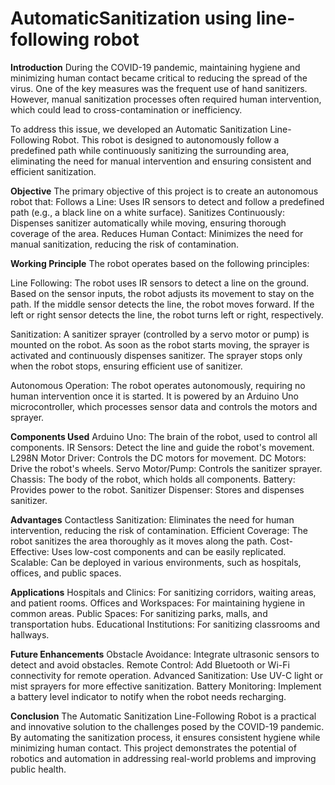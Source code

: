 # AutomaticSanitization using line-following robot

**Introduction**
During the COVID-19 pandemic, maintaining hygiene and minimizing human contact became critical to reducing the spread of the virus. One of the key measures was the frequent use of hand sanitizers. However, manual sanitization processes often required human intervention, which could lead to cross-contamination or inefficiency.

To address this issue, we developed an Automatic Sanitization Line-Following Robot. This robot is designed to autonomously follow a predefined path while continuously sanitizing the surrounding area, eliminating the need for manual intervention and ensuring consistent and efficient sanitization.

**Objective**
The primary objective of this project is to create an autonomous robot that:
Follows a Line: Uses IR sensors to detect and follow a predefined path (e.g., a black line on a white surface).
Sanitizes Continuously: Dispenses sanitizer automatically while moving, ensuring thorough coverage of the area.
Reduces Human Contact: Minimizes the need for manual sanitization, reducing the risk of contamination.

**Working Principle**
The robot operates based on the following principles:

Line Following:
The robot uses IR sensors to detect a line on the ground.
Based on the sensor inputs, the robot adjusts its movement to stay on the path.
If the middle sensor detects the line, the robot moves forward.
If the left or right sensor detects the line, the robot turns left or right, respectively.

Sanitization:
A sanitizer sprayer (controlled by a servo motor or pump) is mounted on the robot.
As soon as the robot starts moving, the sprayer is activated and continuously dispenses sanitizer.
The sprayer stops only when the robot stops, ensuring efficient use of sanitizer.

Autonomous Operation:
The robot operates autonomously, requiring no human intervention once it is started.
It is powered by an Arduino Uno microcontroller, which processes sensor data and controls the motors and sprayer.

**Components Used**
Arduino Uno: The brain of the robot, used to control all components.
IR Sensors: Detect the line and guide the robot's movement.
L298N Motor Driver: Controls the DC motors for movement.
DC Motors: Drive the robot's wheels.
Servo Motor/Pump: Controls the sanitizer sprayer.
Chassis: The body of the robot, which holds all components.
Battery: Provides power to the robot.
Sanitizer Dispenser: Stores and dispenses sanitizer.

**Advantages**
Contactless Sanitization: Eliminates the need for human intervention, reducing the risk of contamination.
Efficient Coverage: The robot sanitizes the area thoroughly as it moves along the path.
Cost-Effective: Uses low-cost components and can be easily replicated.
Scalable: Can be deployed in various environments, such as hospitals, offices, and public spaces.

**Applications**
Hospitals and Clinics: For sanitizing corridors, waiting areas, and patient rooms.
Offices and Workspaces: For maintaining hygiene in common areas.
Public Spaces: For sanitizing parks, malls, and transportation hubs.
Educational Institutions: For sanitizing classrooms and hallways.

**Future Enhancements**
Obstacle Avoidance: Integrate ultrasonic sensors to detect and avoid obstacles.
Remote Control: Add Bluetooth or Wi-Fi connectivity for remote operation.
Advanced Sanitization: Use UV-C light or mist sprayers for more effective sanitization.
Battery Monitoring: Implement a battery level indicator to notify when the robot needs recharging.

**Conclusion**
The Automatic Sanitization Line-Following Robot is a practical and innovative solution to the challenges posed by the COVID-19 pandemic. By automating the sanitization process, it ensures consistent hygiene while minimizing human contact. This project demonstrates the potential of robotics and automation in addressing real-world problems and improving public health.
